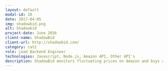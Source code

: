 ```yaml
---
layout: default
modal-id: 10
date: 2017-04-05
img: shadowbid.png
alt: Shadowbid
project-date: June 2016
client-name: ShadowBid
client-url: http://shadowbid.com/
category: cat2
role: Lead Backend Engineer
technologies: Javascript, Node.js, Amazon API, Other API's
description: ShadowBid monitors fluctuating prices on Amazon and buys a product for a user when it falls into their budget. A Chrome Extension and iOS and Android apps have been developed.
---
```

